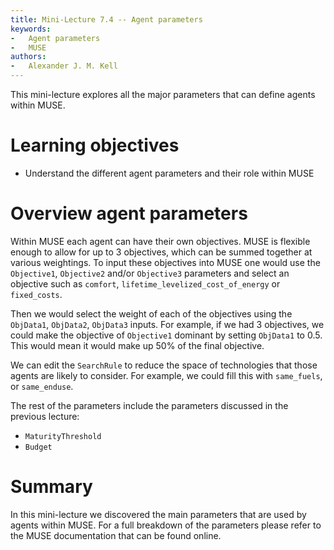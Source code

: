```yaml
---
title: Mini-Lecture 7.4 -- Agent parameters
keywords:
-   Agent parameters
-   MUSE
authors:
-   Alexander J. M. Kell
---
```


This mini-lecture explores all the major parameters that can define agents within MUSE.

# Learning objectives

- Understand the different agent parameters and their role within MUSE

# Overview agent parameters

Within MUSE each agent can have their own objectives. MUSE is flexible enough to allow for up to 3 objectives, which can be summed together at various weightings. To input these objectives into MUSE one would use the `Objective1`, `Objective2` and/or `Objective3` parameters and select an objective such as `comfort`, `lifetime_levelized_cost_of_energy` or `fixed_costs`.

Then we would select the weight of each of the objectives using the `ObjData1`, `ObjData2`, `ObjData3` inputs. For example, if we had 3 objectives, we could make the objective of `Objective1` dominant by setting `ObjData1` to 0.5. This would mean it would make up 50% of the final objective.

We can edit the `SearchRule` to reduce the space of technologies that those agents are likely to consider. For example, we could fill this with `same_fuels`, or `same_enduse`.

The rest of the parameters include the parameters discussed in the previous lecture:

- `MaturityThreshold`
- `Budget`

# Summary

In this mini-lecture we discovered the main parameters that are used by agents within MUSE. For a full breakdown of the parameters please refer to the MUSE documentation that can be found online.
